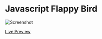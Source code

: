 # Javascript Flappy Bird

![Screenshot](https://blog.kakaocdn.net/dn/bzeK7P/btq66t9DwU5/p3iCrqrxWfgKramcaRwPjK/img.png)

[Live Preview](https://marshallku.github.io/Flappy-Bird/)
